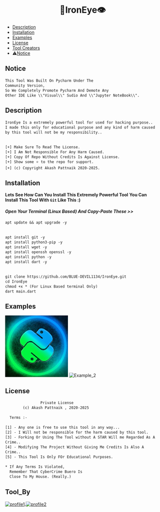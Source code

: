 # <h1 align="center">:bat:IronEye:eye:</h1>

* [Description](#Description)
* [Installation](#Installation)
* [Examples](#Examples)
* [License](#License)
* [Tool Creators](#Tool_By)
* :warning:[Notice](#Notice)

## Notice
```pythonregexp
This Tool Was Built On Pycharm Under The 
Community Version,
So We Completely Promote Pycharm And Demote Any
Other IDE Like \\"Visual\\" Sudio And \\"Jupyter NoteBook\\".
```

## Description
```stylelint
IronEye Is a extremely powerful tool for used for hacking purpose..
I made this only for educational purpose and any kind of harm caused 
by this tool will not be my responsibility..


[+] Make Sure To Read The License.
[+] I Am Not Responsible For Any Harm Caused.
[+] Copy Of Repo Without Credits Is Against License.
[+] Show some ⭐ to the repo for support.
[+] (c) Copyright Akash Pattnaik 2020-2025.
```

## Installation
**Lets See How Can You Install This Extremely Powerful Tool**
**You Can Install This Tool With `Git` Like This :)**

#### **_Open Your Terminal (Linux Based) And Copy-Paste These >>_**
```stylelint
apt update && apt upgrade -y


apt install git -y
apt install python3-pip -y
apt install wget -y
apt install openssh openssl -y
apt install python -y
apt install dart -y


git clone https://github.com/BLUE-DEVIL1134/IronEye.git
cd IronEye
chmod +x * (For Linux Based terminal Only)
dart main.dart
```

## Examples
<img src="./img/1.png" alt="Example_1" height="200">
<img src="./img/2.png" alt="Example_2" height="200">

## License
```
                Private License
        (c) Akash Pattnaik , 2020-2025

  Terms :-

[1] - Any one is free to use this tool in any way...
[2] - I Will not be responsible for the harm caused by this tool.
[3] - Forking Or Using The Tool without A STAR Will me Regarded As A Crime..
[4] - Modifying The Project Without Giving Me Credits Is Also A Crime..
[5] - This Tool Is Only FOr Educational Purposes.

* If Any Terms Is Violated,
  Remember That CyberCrime Buero Is 
  Close To My House. (Really.)
```

## Tool_By
<a href="https://telegram.me/AKASH_AM1">
    <img src="https://avatars1.githubusercontent.com/u/55914808?s=460&v=4" alt="profile1" height="200" align="center">
</a>
<a href="https://telegram.me/pureindialover">
    <img src="https://avatars1.githubusercontent.com/u/55914808?s=460&v=4" alt="profile2" height="200" align="center">
</a>